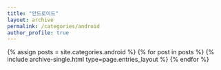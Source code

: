 ```yaml
---
title: "안드로이드"
layout: archive
permalink: /categories/android
author_profile: true
---
```


{% assign posts = site.categories.android %}
{% for post in posts %} {% include archive-single.html type=page.entries_layout %} {% endfor %}

